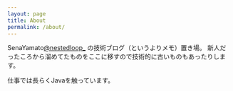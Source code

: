 ```yaml
---
layout: page
title: About
permalink: /about/
---
```


SenaYamato[@nestedloop_](https://twitter.com/nestedloop_) の技術ブログ（というよりメモ）置き場。
新人だったころから溜めてたものをここに移すので技術的に古いものもあったりします。

仕事では長らくJavaを触っています。
